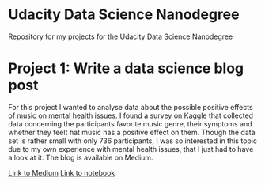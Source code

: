 # Udacity Data Science Nanodegree
Repository for my projects for the Udacity Data Science Nanodegree

# Project 1: Write a data science blog post
For this project I wanted to analyse data about the possible positive effects of music on mental health issues. I found a survey on Kaggle that collected data concerning the participants favorite music genre, their symptoms and whether they feelt hat music has a positive effect on them. Though the data set is rather small with only 736 participants, I was so interested in this topic due to my own experience with mental health issues, that I just had to have a look at it. The blog is available on Medium.

[Link to Medium](https://medium.com/@klose.lieselotte/can-you-help-your-mental-health-by-listening-to-a-specific-music-genre-648438550d45)
[Link to notebook](https://github.com/Lizella88/udacity_data_science_nanodegree/blob/main/project1/MxMH_analysis.ipynb)
